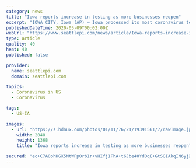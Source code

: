 ```yaml
---
category: news
title: "Iowa reports increase in testing as more businesses reopen"
excerpt: "IOWA CITY, Iowa (AP) — Iowa processed its most coronavirus tests in a 24-hour period since the pandemic began, health officials reported Friday as the state allowed some businesses in its largest metropolitan areas to reopen. The state's coronavirus website reported that 3,809 tests were conducted Thursday and that 403 of them, or less than ..."
publishedDateTime: 2020-05-09T00:02:00Z
webUrl: "https://www.seattlepi.com/news/article/Iowa-reports-increase-in-testing-as-more-15257384.php"
type: article
quality: 40
heat: 40
published: false

provider:
  name: seattlepi.com
  domain: seattlepi.com

topics:
  - Coronavirus in US
  - Coronavirus

tags:
  - US-IA

images:
  - url: "https://s.hdnux.com/photos/01/11/76/21/19391561/7/rawImage.jpg"
    width: 2048
    height: 1368
    title: "Iowa reports increase in testing as more businesses reopen"

secured: "ec+C7A0ohHGX5NtWPpOrb1r+vHIfj1FhA+t6Jbe40YdOqE+GtSGIAkqIN6yjX9y5eH3MTpRVIG8dFSVlSod1sgw9xSEGL1WOAB9QX7wVe/oNG0KVyBMlPTzK5YGP/e0y6tb3n2CRv9C6vtLaL+5VHBH9WczsbxnmK3A3I94v+ed+6gfQPL+rXzXPTFmkDEbUjTtTgj127hOyRHCXxZuqjFGyGl/E8tUFlksl4xYoz0qJvhY8fe8eNEBZFrdKVjLfVQMg8bpb9tszyXlffV9aGEPEPeaAM7JTUHyAD86ORJ0tH9muAm+L/tnzqsw6yETC;1kXcJ6qRCRRqsJcdUGZGiw=="
---
```


